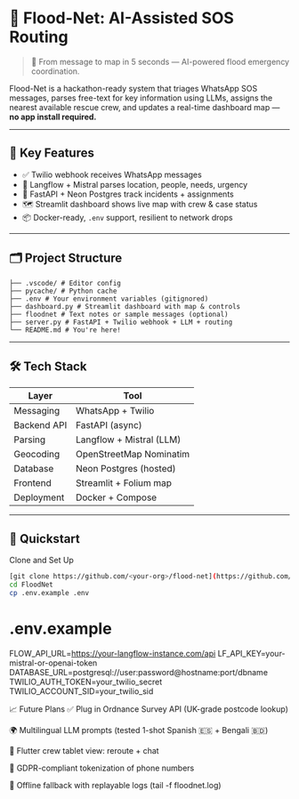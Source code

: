 # 🛟 Flood-Net: AI-Assisted SOS Routing

> 🌊 From message to map in 5 seconds — AI-powered flood emergency coordination.

Flood-Net is a hackathon-ready system that triages WhatsApp SOS messages, parses free-text for key information using LLMs, assigns the nearest available rescue crew, and updates a real-time dashboard map — **no app install required.**

---

## 🧭 Key Features

- ✅ Twilio webhook receives WhatsApp messages
- 🤖 Langflow + Mistral parses location, people, needs, urgency
- 📍 FastAPI + Neon Postgres track incidents + assignments
- 🗺️ Streamlit dashboard shows live map with crew & case status
- 📦 Docker-ready, `.env` support, resilient to network drops

---

## 🗂️ Project Structure

```flood-net/
├── .vscode/ # Editor config
├── pycache/ # Python cache
├── .env # Your environment variables (gitignored)
├── dashboard.py # Streamlit dashboard with map & controls
├── floodnet # Text notes or sample messages (optional)
├── server.py # FastAPI + Twilio webhook + LLM + routing
└── README.md # You're here!
```


---

## 🛠️ Tech Stack

| Layer         | Tool                        |
|---------------|-----------------------------|
| Messaging     | WhatsApp + Twilio           |
| Backend API   | FastAPI (async)             |
| Parsing       | Langflow + Mistral (LLM)    |
| Geocoding     | OpenStreetMap Nominatim     |
| Database      | Neon Postgres (hosted)      |
| Frontend      | Streamlit + Folium map      |
| Deployment    | Docker + Compose            |

---

## 🚀 Quickstart

Clone and Set Up

```bash
[git clone https://github.com/<your-org>/flood-net](https://github.com/vyasylum/FloodNe)
cd FloodNet
cp .env.example .env
```
# .env.example

FLOW_API_URL=https://your-langflow-instance.com/api
LF_API_KEY=your-mistral-or-openai-token
DATABASE_URL=postgresql://user:password@hostname:port/dbname
TWILIO_AUTH_TOKEN=your_twilio_secret
TWILIO_ACCOUNT_SID=your_twilio_sid


📈 Future Plans
✅ Plug in Ordnance Survey API (UK-grade postcode lookup)

🌍 Multilingual LLM prompts (tested 1-shot Spanish 🇪🇸 + Bengali 🇧🇩)

📲 Flutter crew tablet view: reroute + chat

🔐 GDPR-compliant tokenization of phone numbers

🔄 Offline fallback with replayable logs (tail -f floodnet.log)


